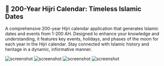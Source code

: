 ## 🌙 200-Year Hijri Calendar: Timeless Islamic Dates

A comprehensive 200-year Hijri calendar application that generates Islamic dates and events from 1-200 AH. Designed to enhance your knowledge and understanding, it features key events, holidays, and phases of the moon for each year in the Hijri calendar. Stay connected with Islamic history and heritage in a dynamic, informative manner.

![screenshot](https://i.ibb.co/vcY0QbZ/hr2.jp)
![screenshot](https://i.ibb.co/mh8CVrw/hr1.jpg)
![screenshot](https://i.ibb.co/cyb3Wfw/hr3.jpg)
![screenshot](https://i.ibb.co/jrNyZJg/hr4.jpg)

